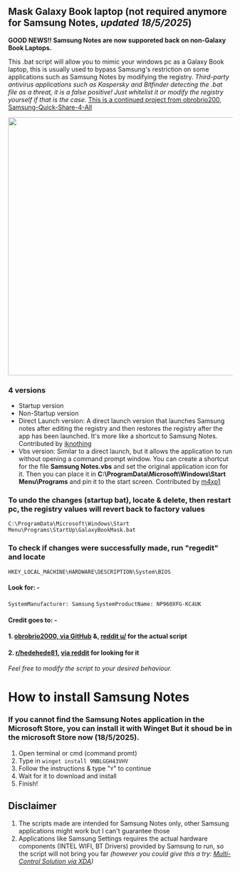 ## Mask Galaxy Book laptop (not required anymore for Samsung Notes, _updated 18/5/2025_)
**GOOD NEWS!! Samsung Notes are now supporeted back on non-Galaxy Book Laptops.** 

This .bat script will allow you to mimic your windows pc as a Galaxy Book laptop, this is usually used to bypass Samsung's restriction on some applications such as Samsung Notes by modifying the registry. _Third-party antivirus applications such as Kaspersky and Bitfinder detecting the .bat file as a threat, it is a false positive! Just whitelist it or modify the registry yourself if that is the case._ [This is a continued project from obrobrio200, Samsung-Quick-Share-4-All](https://github.com/obrobrio2000/Samsung-Quick-Share-4-All)

<img src="https://preview.redd.it/nzxqcqw9dyib1.png?width=778&format=png&auto=webp&s=493855bde83d0712952a36d6a5a8ab8a5f34693c" width="678" height="578"> 

### 4 versions
- Startup version
- Non-Startup version
- Direct Launch version: A direct launch version that launches Samsung notes after editing the registry and then restores the registry after the app has been launched. It's more like a shortcut to Samsung Notes. Contributed by [iknothing](https://github.com/iknothing)
- Vbs version: Similar to a direct launch, but it allows the application to run without opening a command prompt window. You can create a shortcut for the file **Samsung Notes.vbs** and set the original application icon for it. Then you can place it in **C:\ProgramData\Microsoft\Windows\Start Menu\Programs** and pin it to the start screen. Contributed by [m4xp1](https://github.com/m4xp1)

### To undo the changes (startup bat), locate & delete, then restart pc, the registry values will revert back to factory values

`C:\ProgramData\Microsoft\Windows\Start Menu\Programs\StartUp\GalaxyBookMask.bat`

### To check if changes were successfully made, run "regedit" and locate
`HKEY_LOCAL_MACHINE\HARDWARE\DESCRIPTION\System\BIOS`

#### Look for: -
`SystemManufacturer: Samsung`
`SystemProductName: NP960XFG-KC4UK`

#### Credit goes to: -
#### 1. [obrobrio2000, via GitHub](https://github.com/obrobrio2000/Samsung-Quick-Share-4-All) &, [reddit u/](https://www.reddit.com/user/obrobrio2000/) for the actual script
#### 2. [r/hedehede81](https://www.reddit.com/user/hedehede81), [via reddit](https://www.reddit.com/r/GalaxyBook/comments/15v05bv/samsung_notes_does_not_run_on_nongalaxy_book/?utm_source=share&utm_medium=web2x&context=3) for looking for it
_Feel free to modify the script to your desired behaviour._

# How to install Samsung Notes
### If you cannot find the Samsung Notes application in the Microsoft Store, you can install it with Winget **But it shoud be in the microsoft Store now (18/5/2025).**
1. Open terminal or cmd (command promt)
2. Type in `winget install 9NBLGGH43VHV`
3. Follow the instructions & type "`Y`" to continue
4. Wait for it to download and install
5. Finish! 

## Disclaimer
1. The scripts made are intended for Samsung Notes only, other Samsung applications might work but I can't guarantee those
2. Applications like Samsung Settings requires the actual hardware components (INTEL WIFI, BT Drivers) provided by Samsung to run, so the script will not bring you far _(however you could give this a try: [Multi-Control Solution via XDA](https://xdaforums.com/t/how-to-samsung-multi-control-with-non-samsung-windows-pc.4640205/))_
